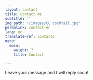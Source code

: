 ```yaml
---
layout: contact
title: Contact me
subtitle: ''
img_path: "/images/CC cocktail.jpg"
permalink: contact-en
lang: en
translate-ref: contacto
menu:
  main:
    weight: 7
    title: Contact

---
```

Leave your message and I will reply soon!